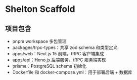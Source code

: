 # Shelton Scaffold

## 项目包含

- pnpm workspace 多包管理
- packages/trpc-types：共享 zod schema 和类型定义
- apps/web：Next.js 15 前端，tRPC 客户端集成
- apps/api：Hono.js 后端服务，tRPC 服务端实现
- prisma：PostgreSQL schema 初始化
- Dockerfile 和 docker-compose.yml：用于部署后端 + 数据库
